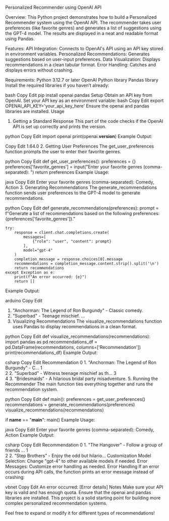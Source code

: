 Personalized Recommender using OpenAI API

Overview:
This Python project demonstrates how to build a Personalized Recommender system using the OpenAI API. The recommender takes user preferences (like favorite genres) and generates a list of suggestions using the GPT-4 model. The results are displayed in a neat and readable format using Pandas.

Features:
API Integration: Connects to OpenAI's API using an API key stored in environment variables.
Personalized Recommendations: Generates suggestions based on user-input preferences.
Data Visualization: Displays recommendations in a clean tabular format.
Error Handling: Catches and displays errors without crashing.

Requirements:
Python 3.12.7 or later
OpenAI Python library
Pandas library
Install the required libraries if you haven’t already:

bash
Copy
Edit
pip install openai pandas
Setup
Obtain an API key from OpenAI.
Set your API key as an environment variable:
bash
Copy
Edit
export OPENAI_API_KEY='your_api_key_here'
Ensure the openai and pandas libraries are installed.
Usage
1. Getting a Standard Response
This part of the code checks if the OpenAI API is set up correctly and prints the version.

python
Copy
Edit
import openai
print(openai.__version__)
Example Output:

Copy
Edit
1.64.0
2. Getting User Preferences
The get_user_preferences function prompts the user to enter their favorite genres.

python
Copy
Edit
def get_user_preferences():
    preferences = {}
    preferences['favorite_genres'] = input("Enter your favorite genres (comma-separated): ")
    return preferences
Example Usage:

java
Copy
Edit
Enter your favorite genres (comma-separated): Comedy, Action
3. Generating Recommendations
The generate_recommendations function sends user preferences to the GPT-4 model to generate recommendations.

python
Copy
Edit
def generate_recommendations(preferences):
    prompt = f"Generate a list of recommendations based on the following preferences: {preferences['favorite_genres']}."
    
    try:
        response = client.chat.completions.create(
            messages=[
                {"role": "user", "content": prompt}
            ],
            model="gpt-4"
        )
        completion_message = response.choices[0].message
        recommendations = completion_message.content.strip().split('\n')
        return recommendations
    except Exception as e:
        print(f"An error occurred: {e}")
        return []
Example Output:

arduino
Copy
Edit
1. "Anchorman: The Legend of Ron Burgundy" - Classic comedy.
2. "Superbad" - Teenage mischief.
...
4. Visualizing Recommendations
The visualize_recommendations function uses Pandas to display recommendations in a clean format.

python
Copy
Edit
def visualize_recommendations(recommendations):
    import pandas as pd
    recommendations_df = pd.DataFrame(recommendations, columns=['Recommendation'])
    print(recommendations_df)
Example Output:

csharp
Copy
Edit
                                        Recommendation
0   1. "Anchorman: The Legend of Ron Burgundy" - C...
1                                                     
2   2. "Superbad" - Witness teenage mischief as th...
3                                                     
4   3. "Bridesmaids" - A hilarious bridal party misadventure.
5. Running the Recommender
The main function ties everything together and runs the recommendation system.

python
Copy
Edit
def main():
    preferences = get_user_preferences()
    recommendations = generate_recommendations(preferences)
    visualize_recommendations(recommendations)

if __name__ == "__main__":
    main()
Example Usage:

java
Copy
Edit
Enter your favorite genres (comma-separated): Comedy, Action
Example Output:

csharp
Copy
Edit
                                       Recommendation
0   1. "The Hangover" - Follow a group of friends ...
1                                                     
2   2. "Step Brothers" - Enjoy the odd but hilario...
Customization
Model Selection: Change "gpt-4" to other available models if needed.
Error Messages: Customize error handling as needed.
Error Handling
If an error occurs during API calls, the function prints an error message instead of crashing:

vbnet
Copy
Edit
An error occurred: [Error details]
Notes
Make sure your API key is valid and has enough quota.
Ensure that the openai and pandas libraries are installed.
This project is a solid starting point for building more complex personalized recommendation systems.

Feel free to expand or modify it for different types of recommendations!
